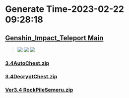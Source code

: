 # Generate Time-2023-02-22 09:28:18

## [Genshin_Impact_Teleport Main](https://github.com/Sam5440/Genshin_Impact_Teleport)

>![](https://komarev.com/ghpvc/?username=done439)
>![](https://komarev.com/ghpvc/?username=done438)
>![](https://komarev.com/ghpvc/?username=done437)

### [3.4AutoChest.zip](https://raw.githubusercontent.com/Sam5440/Genshin_Impact_Teleport/download/ManualCollectPoint/Chest/Ver3.4%20Chest/3.4AutoChest.zip)

### [3.4DecryptChest.zip](https://raw.githubusercontent.com/Sam5440/Genshin_Impact_Teleport/download/ManualCollectPoint/Chest/Ver3.4%20Chest/3.4DecryptChest.zip)

### [Ver3.4 RockPileSemeru.zip](https://raw.githubusercontent.com/Sam5440/Genshin_Impact_Teleport/download/ManualCollectPoint/Chest/Ver3.4%20Chest/Ver3.4%20RockPileSemeru.zip)

